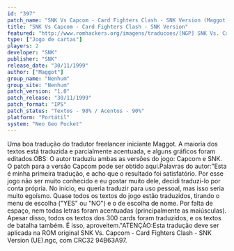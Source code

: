 ```yaml
---
id: "397"
patch_name: "SNK Vs Capcom - Card Fighters Clash - SNK Version (Maggot)"
title: "SNK Vs Capcom - Card Fighters Clash - SNK Version"
featured: "http://www.romhackers.org/imagens/traducoes/[NGP] SNK Vs. Capcom - Card Fighters Clash - SNK Version - Maggot - 1.png"
type: ["Jogo de cartas"]
players: 2
developer: "SNK"
publisher: "SNK"
release_date: "30/11/1999"
author: ["Maggot"]
group_name: "Nenhum"
group_site: "Nenhum"
patch_version: "1.0"
patch_release: "30/11/1999"
patch_format: "IPS"
patch_status: "Textos - 98% / Acentos - 90%"
platform: "Portátil"
system: "Neo Geo Pocket"
---
```


Uma boa tradução do tradutor freelancer iniciante Maggot. A maioria dos textos está traduzida e parcialmente acentuada, e alguns gráficos foram editados.OBS: O autor traduziu ambas as versões do jogo: Capcom e SNK. O patch para a versão Capcom pode ser obtido aqui.Palavras do autor:"Esta é minha primeira tradução, e acho que o resultado foi satisfatório. Por esse jogo não ser muito conhecido e eu gostar muito dele, decidi traduzi-lo por conta própria. No início, eu queria traduzir para uso pessoal, mas isso seria muito egoísmo. Quase todos os textos do jogo estão traduzidos, tirando o menu de escolha ("YES" ou "NO") e o de escolha de nome. Por falta de espaço, nem todas letras foram acentuadas (principalmente as  maiúsculas). Apesar disso, todos os textos dos 300 cards foram traduzidos, e os textos de batalha também. É isso, aproveitem."ATENÇÃO:Esta tradução deve ser aplicada na ROM original SNK Vs. Capcom - Card Fighters Clash - SNK Version (UE).ngc, com CRC32 94B63A97.